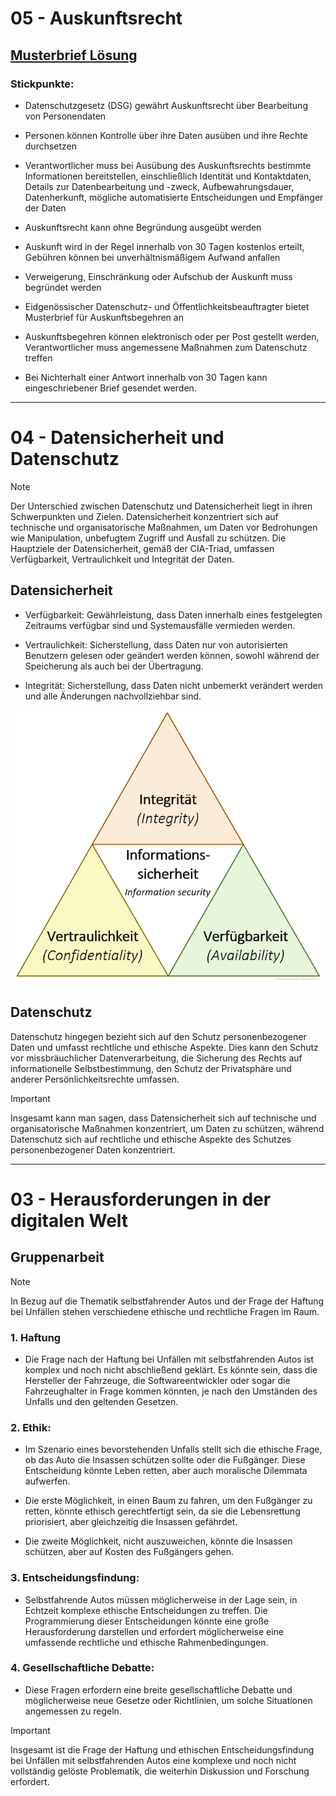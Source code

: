# 05 - Auskunftsrecht

## [Musterbrief Lösung](musterbrief_auskunftsrecht_eigene_daten.pdf)

### Stickpunkte:

- Datenschutzgesetz (DSG) gewährt Auskunftsrecht über Bearbeitung von Personendaten

- Personen können Kontrolle über ihre Daten ausüben und ihre Rechte durchsetzen
- Verantwortlicher muss bei Ausübung des Auskunftsrechts bestimmte Informationen bereitstellen, einschließlich Identität und Kontaktdaten, Details zur Datenbearbeitung und -zweck, Aufbewahrungsdauer, Datenherkunft, mögliche automatisierte Entscheidungen und Empfänger der Daten

- Auskunftsrecht kann ohne Begründung ausgeübt werden

- Auskunft wird in der Regel innerhalb von 30 Tagen kostenlos erteilt, Gebühren können bei unverhältnismäßigem Aufwand anfallen

- Verweigerung, Einschränkung oder Aufschub der Auskunft muss begründet werden

- Eidgenössischer Datenschutz- und Öffentlichkeitsbeauftragter bietet Musterbrief für Auskunftsbegehren an

- Auskunftsbegehren können elektronisch oder per Post gestellt werden, Verantwortlicher muss angemessene Maßnahmen zum Datenschutz treffen

- Bei Nichterhalt einer Antwort innerhalb von 30 Tagen kann eingeschriebener Brief gesendet werden.

***

# 04 - Datensicherheit und Datenschutz

>[!NOTE]
Der Unterschied zwischen Datenschutz und Datensicherheit liegt in ihren Schwerpunkten und Zielen. Datensicherheit konzentriert sich auf technische und organisatorische Maßnahmen, um Daten vor Bedrohungen wie Manipulation, unbefugtem Zugriff und Ausfall zu schützen. Die Hauptziele der Datensicherheit, gemäß der CIA-Triad, umfassen Verfügbarkeit, Vertraulichkeit und Integrität der Daten.

## Datensicherheit

- Verfügbarkeit: Gewährleistung, dass Daten innerhalb eines festgelegten Zeitraums verfügbar sind und Systemausfälle vermieden werden.

- Vertraulichkeit: Sicherstellung, dass Daten nur von autorisierten Benutzern gelesen oder geändert werden können, sowohl während der Speicherung als auch bei der Übertragung.

- Integrität: Sicherstellung, dass Daten nicht unbemerkt verändert werden und alle Änderungen nachvollziehbar sind.

![Datensicherheit Dreieck](triangle.bmp)

## Datenschutz

Datenschutz hingegen bezieht sich auf den Schutz personenbezogener Daten und umfasst rechtliche und ethische Aspekte. Dies kann den Schutz vor missbräuchlicher Datenverarbeitung, die Sicherung des Rechts auf informationelle Selbstbestimmung, den Schutz der Privatsphäre und anderer Persönlichkeitsrechte umfassen.


>[!IMPORTANT]
Insgesamt kann man sagen, dass Datensicherheit sich auf technische und organisatorische Maßnahmen konzentriert, um Daten zu schützen, während Datenschutz sich auf rechtliche und ethische Aspekte des Schutzes personenbezogener Daten konzentriert.

***

# 03 - Herausforderungen in der digitalen Welt

## Gruppenarbeit

>[!NOTE]
In Bezug auf die Thematik selbstfahrender Autos und der Frage der Haftung bei Unfällen stehen verschiedene ethische und rechtliche Fragen im Raum.

### 1. Haftung
- Die Frage nach der Haftung bei Unfällen mit selbstfahrenden Autos ist komplex und noch nicht abschließend geklärt. Es könnte sein, dass die Hersteller der Fahrzeuge, die Softwareentwickler oder sogar die Fahrzeughalter in Frage kommen könnten, je nach den Umständen des Unfalls und den geltenden Gesetzen.

### 2. Ethik:
- Im Szenario eines bevorstehenden Unfalls stellt sich die ethische Frage, ob das Auto die Insassen schützen sollte oder die Fußgänger. Diese Entscheidung könnte Leben retten, aber auch moralische Dilemmata aufwerfen.

- Die erste Möglichkeit, in einen Baum zu fahren, um den Fußgänger zu retten, könnte ethisch gerechtfertigt sein, da sie die Lebensrettung priorisiert, aber gleichzeitig die Insassen gefährdet.

- Die zweite Möglichkeit, nicht auszuweichen, könnte die Insassen schützen, aber auf Kosten des Fußgängers gehen.

### 3. Entscheidungsfindung:
- Selbstfahrende Autos müssen möglicherweise in der Lage sein, in Echtzeit komplexe ethische Entscheidungen zu treffen. Die Programmierung dieser Entscheidungen könnte eine große Herausforderung darstellen und erfordert möglicherweise eine umfassende rechtliche und ethische Rahmenbedingungen.

### 4. Gesellschaftliche Debatte:
- Diese Fragen erfordern eine breite gesellschaftliche Debatte und möglicherweise neue Gesetze oder Richtlinien, um solche Situationen angemessen zu regeln.

>[!IMPORTANT]
Insgesamt ist die Frage der Haftung und ethischen Entscheidungsfindung bei Unfällen mit selbstfahrenden Autos eine komplexe und noch nicht vollständig gelöste Problematik, die weiterhin Diskussion und Forschung erfordert.